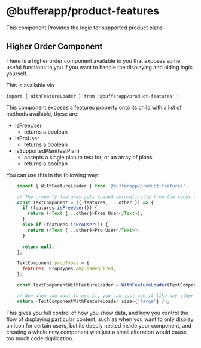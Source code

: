 # @bufferapp/product-features

This component Provides the logic for supported product plans


## Higher Order Component

There is a higher order component available to you that exposes some useful functions to you if you want to handle
the displaying and hiding logic yourself.

This is available via

```
import { WithFeatureLoader } from '@bufferapp/product-features';
```

This component exposes a features property onto its child with a list of methods available, these are:

- isFreeUser
    - returns a boolean
- isProUser
    - returns a boolean
- isSupportedPlan(testPlan)
    - accepts a single plan to test for, or an array of plans
    - returns a boolean

You can use this in the following way:

```js
    import { WithFeatureLoader } from '@bufferapp/product-features';

    // The property features gets loaded automatically from the redux state
    const TextComponent = ({ features, ...other }) => {
      if (features.isFreeUser()) {
        return (<Text {...other}>Free User</Text>);
      }
      else if (features.isProUser()) {
        return (<Text {...other}>Pro User</Text>);
      }

      return null;
    };

    TextComponent.propTypes = {
      features: PropTypes.any.isRequired,
    };

    const TextComponentWithFeatureLoader = WithFeatureLoader(TextComponent);

    // Now when you want to use it, you can just use it like any other component
    return <TextComponentWithFeatureLoader size={'large'} />;

```

This gives you full control of how you show data, and how you control the flow of displaying particular content, such as
when you want to only display an icon for certain users, but its deeply nested inside your component, and creating a
whole new component with just a small alteration would cause too much code duplication.
